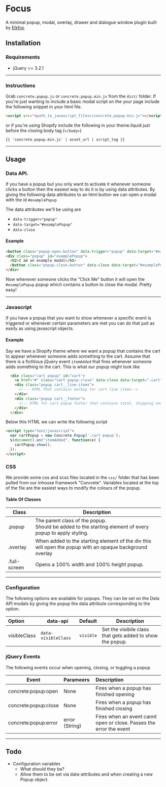 # Focus
A minimal popup, modal, overlay, drawer and dialogue window plugin built by [Elkfox](https://www.elkfox.com).

## Installation
### Requirements

  * jQuery >= 3.2.1
---

### Instructions
Grab `concrete.popup.js` or `concrete.popup.min.js` from the `dist/` folder. If you're just wanting to include a basic modal script on the your page include the following snippet in your html file.
```html
<script src="<path_to_javascript_files>/concrete.popup.min.js"></script>
```
or if you're using Shopify include the following in your theme.liquid just before the closing body 
tag (`</body>`)
```liquid
{{ 'concrete.popup.min.js' | asset_url | script_tag }}
```
----


## Usage

### Data API.
  If you have a popup but you only want to activate it whenever someone clicks a button then the 
  easiest way to do it is by using data attributes. By giving the following data attributes to an 
  html button we can open a modal with the id `#examplePopup` 
  
  The data attributes we'll be using are
  * `data-trigger="popup"`
  * `data-target="#examplePopup"`
  * `data-close`

  #### Example
  ```html
  <button class="popup-open-button" data-trigger="popup" data-target="#examplePopup">Click Me</button>
  <div class="popup" id="examplePopup">
    <h2>I am an example modal</h2>
    <button class="popup-close-button" data-close data-target="#examplePopup">Close Popup</button>
  </div>
  ```
  Now whenever someone clicks the "Click Me" button it will open the `#examplePopup` popup which 
  contains a button to close the modal. Pretty easy!

---

### Javascript
  If you have a popup that you want to show whenever a specific event is triggered or whenever 
  certain parameters are met you can do that just as easily as using javascript objects.

  #### Example
  Say we have a Shopify theme where we want a popup that contains the cart to appear whenever 
  someone adds something to the cart. Assume that there is a fictitious jQuery event `itemAdded` 
  that fires whenever someone adds something to the cart. This is what our popup might look like

  ```html
    <div class="cart popup" id="cart">
      <a href="#" class="cart popup-close" data-close data-target=".cart">Close Cart</a>
      <div class="popup cart__line-items">
        <!--- HTML That contains markup for cart line items-->
      </div>
      <div class="popup cart__footer">
        <!-- HTML for cart popup footer that contains total, shipping and tax -->
      </div>
    </div>
  ```
  Below this HTML we can write the following script
  ```html
  <script type="text/javascript">
    var cartPopup = new Concrete.Popup('.cart-popup');
    $(document).on("itemAdded", function(e) {
      cartPopup.show();
    });
  </script>
  ```


### CSS 
We provide some css and scss files located in the `css/` folder that has been pulled from our inhouse framework "Concrete". Variables located at the top of the file are the easiest ways to modify the colours of the popup.

#### Table Of Classes
| Class | Description |
| ----- | ----------- |
| .popup | The parent class of the popup.<br /> Should be added to the starting element of every popup to apply styling.|
| .overlay | When added to the starting element of the div this will open the popup with an opaque background overlay |
| .full-screen | Opens a 100% width and 100% height popup. |

---

### Configuration
The following options are available for popups. They can be set on the Data API modals by giving the popup the data attribute corresponding to the option.

| Option | data-api | Default | Description |
| :----- | -------- | :------- | ----------- |
| visibleClass | `data-visibleClass` | `visible` | Set the visibile class that gets added to show the popup. |

### jQuery Events
  The following events occur when opening, closing, or toggling a popup

| Event        | Parameers          | Description  |
| ------------- |:-------------| :-----|
| concrete:popup:open     | None | Fires when a popup has finished opening |
| concrete:popup:close    | None     |   Fires when a popup has finished closing |
| concrete:popup:error | error (String)      | Fires when an event cannt open or close. Passes the error the event |

---

## Todo

* Configuration variables
  * What should they be?
  * Allow them to be set via data-attributes and when creating a new Popup object.
